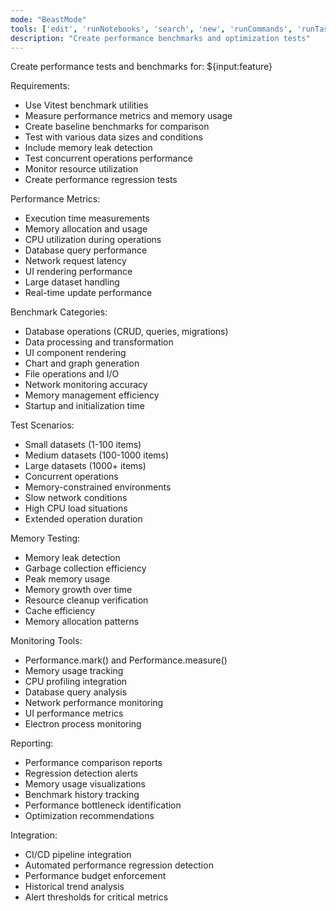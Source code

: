 ```yaml
---
mode: "BeastMode"
tools: ['edit', 'runNotebooks', 'search', 'new', 'runCommands', 'runTasks', 'usages', 'vscodeAPI', 'think', 'problems', 'changes', 'testFailure', 'openSimpleBrowser', 'fetch', 'githubRepo', 'extensions', 'todos', 'runTests', 'sequentialthinking', 'review', 'reviewStaged', 'reviewUnstaged', 'websearch']
description: "Create performance benchmarks and optimization tests"
---
```


Create performance tests and benchmarks for: ${input:feature}

Requirements:

- Use Vitest benchmark utilities
- Measure performance metrics and memory usage
- Create baseline benchmarks for comparison
- Test with various data sizes and conditions
- Include memory leak detection
- Test concurrent operations performance
- Monitor resource utilization
- Create performance regression tests

Performance Metrics:

- Execution time measurements
- Memory allocation and usage
- CPU utilization during operations
- Database query performance
- Network request latency
- UI rendering performance
- Large dataset handling
- Real-time update performance

Benchmark Categories:

- Database operations (CRUD, queries, migrations)
- Data processing and transformation
- UI component rendering
- Chart and graph generation
- File operations and I/O
- Network monitoring accuracy
- Memory management efficiency
- Startup and initialization time

Test Scenarios:

- Small datasets (1-100 items)
- Medium datasets (100-1000 items)
- Large datasets (1000+ items)
- Concurrent operations
- Memory-constrained environments
- Slow network conditions
- High CPU load situations
- Extended operation duration

Memory Testing:

- Memory leak detection
- Garbage collection efficiency
- Peak memory usage
- Memory growth over time
- Resource cleanup verification
- Cache efficiency
- Memory allocation patterns

Monitoring Tools:

- Performance.mark() and Performance.measure()
- Memory usage tracking
- CPU profiling integration
- Database query analysis
- Network performance monitoring
- UI performance metrics
- Electron process monitoring

Reporting:

- Performance comparison reports
- Regression detection alerts
- Memory usage visualizations
- Benchmark history tracking
- Performance bottleneck identification
- Optimization recommendations

Integration:

- CI/CD pipeline integration
- Automated performance regression detection
- Performance budget enforcement
- Historical trend analysis
- Alert thresholds for critical metrics
